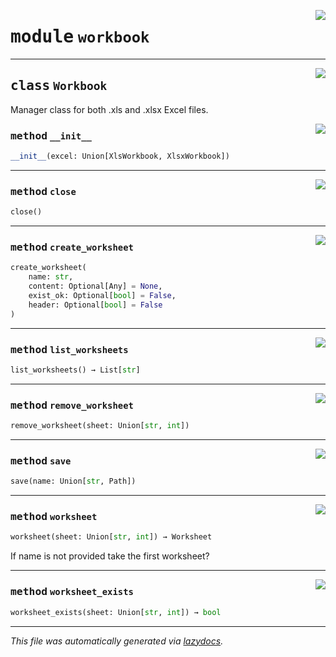 <!-- markdownlint-disable -->

<a href="https://github.com/robocorp/draft-python-framework/tree/master/libs\excel\src\robo\libs\excel\workbook.py#L0"><img align="right" style="float:right;" src="https://img.shields.io/badge/-source-cccccc?style=flat-square"></a>

# <kbd>module</kbd> `workbook`






---

<a href="https://github.com/robocorp/draft-python-framework/tree/master/libs\excel\src\robo\libs\excel\workbook.py#L8"><img align="right" style="float:right;" src="https://img.shields.io/badge/-source-cccccc?style=flat-square"></a>

## <kbd>class</kbd> `Workbook`
Manager class for both .xls and .xlsx Excel files. 

<a href="https://github.com/robocorp/draft-python-framework/tree/master/libs\excel\src\robo\libs\excel\workbook.py#L10"><img align="right" style="float:right;" src="https://img.shields.io/badge/-source-cccccc?style=flat-square"></a>

### <kbd>method</kbd> `__init__`

```python
__init__(excel: Union[XlsWorkbook, XlsxWorkbook])
```








---

<a href="https://github.com/robocorp/draft-python-framework/tree/master/libs\excel\src\robo\libs\excel\workbook.py#L18"><img align="right" style="float:right;" src="https://img.shields.io/badge/-source-cccccc?style=flat-square"></a>

### <kbd>method</kbd> `close`

```python
close()
```





---

<a href="https://github.com/robocorp/draft-python-framework/tree/master/libs\excel\src\robo\libs\excel\workbook.py#L33"><img align="right" style="float:right;" src="https://img.shields.io/badge/-source-cccccc?style=flat-square"></a>

### <kbd>method</kbd> `create_worksheet`

```python
create_worksheet(
    name: str,
    content: Optional[Any] = None,
    exist_ok: Optional[bool] = False,
    header: Optional[bool] = False
)
```





---

<a href="https://github.com/robocorp/draft-python-framework/tree/master/libs\excel\src\robo\libs\excel\workbook.py#L51"><img align="right" style="float:right;" src="https://img.shields.io/badge/-source-cccccc?style=flat-square"></a>

### <kbd>method</kbd> `list_worksheets`

```python
list_worksheets() → List[str]
```





---

<a href="https://github.com/robocorp/draft-python-framework/tree/master/libs\excel\src\robo\libs\excel\workbook.py#L61"><img align="right" style="float:right;" src="https://img.shields.io/badge/-source-cccccc?style=flat-square"></a>

### <kbd>method</kbd> `remove_worksheet`

```python
remove_worksheet(sheet: Union[str, int])
```





---

<a href="https://github.com/robocorp/draft-python-framework/tree/master/libs\excel\src\robo\libs\excel\workbook.py#L14"><img align="right" style="float:right;" src="https://img.shields.io/badge/-source-cccccc?style=flat-square"></a>

### <kbd>method</kbd> `save`

```python
save(name: Union[str, Path])
```





---

<a href="https://github.com/robocorp/draft-python-framework/tree/master/libs\excel\src\robo\libs\excel\workbook.py#L23"><img align="right" style="float:right;" src="https://img.shields.io/badge/-source-cccccc?style=flat-square"></a>

### <kbd>method</kbd> `worksheet`

```python
worksheet(sheet: Union[str, int]) → Worksheet
```

If name is not provided take the first worksheet? 

---

<a href="https://github.com/robocorp/draft-python-framework/tree/master/libs\excel\src\robo\libs\excel\workbook.py#L54"><img align="right" style="float:right;" src="https://img.shields.io/badge/-source-cccccc?style=flat-square"></a>

### <kbd>method</kbd> `worksheet_exists`

```python
worksheet_exists(sheet: Union[str, int]) → bool
```








---

_This file was automatically generated via [lazydocs](https://github.com/ml-tooling/lazydocs)._
